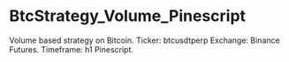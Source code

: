 # BtcStrategy_Volume_Pinescript
Volume based strategy on Bitcoin.
Ticker: btcusdtperp
Exchange: Binance Futures. 
Timeframe: h1
Pinescript.
